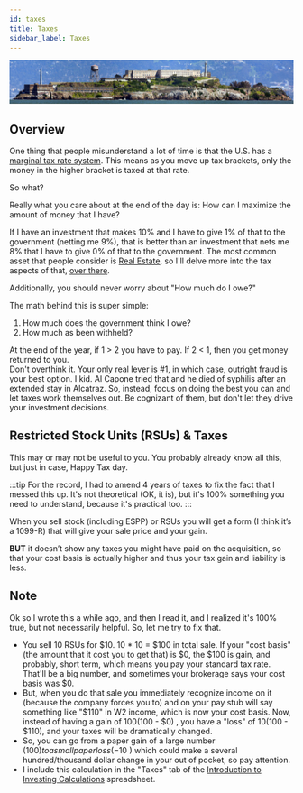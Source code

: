 ```yaml
---
id: taxes
title: Taxes
sidebar_label: Taxes
---
```


![Image Copyright David Corby, 2006, from Wikimedia](assets/alcatraz.jpg)

## Overview

One thing that people misunderstand a lot of time is that the U.S. has a [marginal tax rate system](https://investinganswers.com/financial-dictionary/tax-center/marginal-tax-rate-2136).  This means as you move up tax brackets, only the money in the higher bracket is taxed at that rate.

So what?

Really what you care about at the end of the day is:  How can I maximize the amount of money that I have?

If I have an investment that makes 10% and I have to give 1% of that to the government (netting me 9%), that is better than an investment that nets me 8% that I have to give 0% of that to the government.  The most common asset that people consider is [Real Estate](realestate.md), so I'll delve more into the tax aspects of that, [over there](realestate.md#taxes).

Additionally, you should never worry about "How much do I owe?"

The math behind this is super simple:
1. How much does the government think I owe?
2. How much as been withheld?  

At the end of the year, if 1 > 2 you have to pay.  If 2 < 1, then you get money returned to you.  
Don't overthink it.  Your only real lever is #1, in which case, outright fraud is your best option.  I kid.  Al Capone tried that and he died of syphilis after an extended stay in Alcatraz.  So, instead, focus on doing the best you can and let taxes work themselves out.  Be cognizant of them, but don't let they drive your investment decisions.

## Restricted Stock Units (RSUs) & Taxes

This may or may not be useful to you.  You probably already know all this, but just in case, Happy Tax day.

:::tip 
For the record, I had to amend 4 years of taxes to fix the fact that I messed this up.  It's not theoretical (OK, it is), but it's 100% something you need to understand, because it's practical too.
:::

When you sell stock (including ESPP) or RSUs you will get a form (I think it’s a 1099-R) that will give your sale price and your gain.  

**BUT** it doesn’t show any taxes you might have paid on the acquisition, so that your cost basis is actually higher and thus your tax gain and liability is less.
	
## Note  

Ok so I wrote this a while ago, and then I read it, and I realized it's 100% true, but not necessarily helpful.  So, let me try to fix that. 
* You sell 10 RSUs for $10.  10 * 10 = $100 in total sale.  If your "cost basis" (the amount that it cost you to get that) is $0, the $100 is gain, and probably, short term, which means you pay your standard tax rate.  That'll be a big number, and sometimes your brokerage says your cost basis was $0.
* But, when you do that sale you immediately recognize income on it (because the company forces you to) and on your pay stub will say something like "$110" in W2 income, which is now your cost basis.  Now, instead of having a gain of $100 ($100 - $0) , you have a "loss" of $10 ($100 - $110), and your taxes will be dramatically changed.
* So, you can go from a paper gain of a large number ($100) to a small paper loss ( -$10 ) which could make a several hundred/thousand dollar change in your out of pocket, so pay attention.
* I include this calculation in the "Taxes" tab of the [Introduction to Investing Calculations](https://docs.google.com/spreadsheets/d/1y3HWSfN4bGt7S5OjlKtTXmiEOeoyn44JVXM31QebP1w/edit?usp=sharing) spreadsheet.
